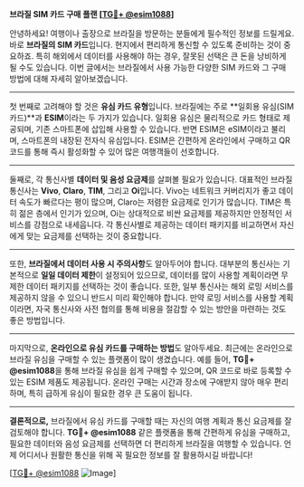 **브라질 SIM 카드 구매 플랜 [[TG💪+ @esim1088](https://t.me/s/esim1088)]**

안녕하세요! 여행이나 출장으로 브라질을 방문하는 분들에게 필수적인 정보를 드릴게요. 바로 **브라질의 SIM 카드**입니다. 현지에서 편리하게 통신할 수 있도록 준비하는 것이 중요하죠. 특히 해외에서 데이터를 사용해야 하는 경우, 잘못된 선택은 큰 돈을 낭비하게 될 수도 있습니다. 이번 글에서는 브라질에서 사용 가능한 다양한 SIM 카드와 그 구매 방법에 대해 자세히 알아보겠습니다.

---

첫 번째로 고려해야 할 것은 **유심 카드 유형**입니다. 브라질에는 주로 **일회용 유심(SIM 카드)**과 **ESIM**이라는 두 가지가 있습니다. 일회용 유심은 물리적으로 카드 형태로 제공되며, 기존 스마트폰에 삽입해 사용할 수 있습니다. 반면 ESIM은 eSIM이라고 불리며, 스마트폰의 내장된 전자식 유심입니다. ESIM은 간편하게 온라인에서 구매하고 QR 코드를 통해 즉시 활성화할 수 있어 많은 여행객들이 선호합니다.

---

둘째로, 각 통신사별 **데이터 및 음성 요금제**를 살펴볼 필요가 있습니다. 대표적인 브라질 통신사는 **Vivo**, **Claro**, **TIM**, 그리고 **Oi**입니다. Vivo는 네트워크 커버리지가 좋고 데이터 속도가 빠르다는 평이 많으며, Claro는 저렴한 요금제로 인기가 많습니다. TIM은 특히 젊은 층에서 인기가 있으며, Oi는 상대적으로 비싼 요금제를 제공하지만 안정적인 서비스를 강점으로 내세웁니다. 각 통신사별로 제공하는 데이터 패키지를 비교하면서 자신에게 맞는 요금제를 선택하는 것이 중요합니다.

---

또한, **브라질에서 데이터 사용 시 주의사항**도 알아두어야 합니다. 대부분의 통신사는 기본적으로 **일일 데이터 제한**이 설정되어 있으므로, 데이터를 많이 사용할 계획이라면 무제한 데이터 패키지를 선택하는 것이 좋습니다. 또한, 일부 통신사는 해외 로밍 서비스를 제공하지 않을 수 있으니 반드시 미리 확인해야 합니다. 만약 로밍 서비스를 사용할 계획이라면, 자국 통신사와 사전 협의를 통해 비용을 절감할 수 있는 방안을 마련하는 것도 좋은 방법입니다.

---

마지막으로, **온라인으로 유심 카드를 구매하는 방법**도 알아두세요. 최근에는 온라인으로 브라질 유심을 구매할 수 있는 플랫폼이 많이 생겼습니다. 예를 들어, **TG💪+ @esim1088**을 통해 브라질 유심을 쉽게 구매할 수 있으며, QR 코드로 바로 등록할 수 있는 ESIM 제품도 제공됩니다. 온라인 구매는 시간과 장소에 구애받지 않아 매우 편리하며, 특히 급하게 유심이 필요한 경우 큰 도움이 됩니다.

---

**결론적으로,** 브라질에서 유심 카드를 구매할 때는 자신의 여행 계획과 통신 요금제를 잘 검토해야 합니다. **TG💪+ @esim1088** 같은 플랫폼을 통해 간편하게 유심을 구매하고, 필요한 데이터와 음성 요금제를 선택하면 더 편리하게 브라질을 여행할 수 있습니다. 언제 어디서나 원활한 통신을 위해 꼭 필요한 정보를 잘 활용하시길 바랍니다!

[[TG💪+ @esim1088](https://t.me/s/esim1088) ![Image](https://i.postimg.cc/Y0z9fWf4/image.png)]